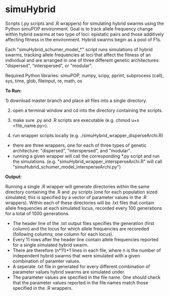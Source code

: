 # simuHybrid
Scripts (.py scripts and .R wrappers) for simulating hybrid swarms using the Python simuPOP environment. Goal is to track allele frequency change within hybrid swarms at two type of loci: epistatic pairs and those additively affecting fitness in the environment. Hybrid swarms begin as a pool of F1s.

Each "simuHybrid_schumer_model_*" script runs simulations of hybrid swarms, tracking allele frequencies at loci that affect the fitness of an individual and are arranged in one of three different genetic architectures: "dispersed", "interspersed", or "modular".

Required Python libraries: simuPOP, numpy, scipy, pprint, subprocess (call), sys, time, glob, fileinput, re, math, os

<b>To Run:</b>
<p>1) download master branch and place all files into a single directory.

2) open a terminal window and cd into the directory containing the scripts.

3) make sure .py and .R scripts are executable (e.g. chmod u+x <file_name.py>).

4) run wrapper scripts locally (e.g. ./simuHybrid_wrapper_disperseArchi.R)</p>

  - there are three wrappers, one for each of three types of genetic architecture: "dispersed", "interspersed", and "modular".
  - running a given wrapper will call the corresponding *.py script and run the simulations. (e.g. "simuHybrid_wrapper_intersperseArchi.R" will call "simuHubrid_schumer_model_intersperseArchi.py")
 
<b>Output:</b>
<p>Running a single .R wrapper will generate directories within the same directory containing the .R and .py scripts (one for each population sized simulated; this is specified by a vector of parameter values in the .R wrappers).
Within each of these directories will be .txt files that contain allele frequencies at each simulated locus, recorded every 100 generations for a total of 1000 generations.</p>

  - The header line of the .txt output files specifies the generation (first column) and the locus for which allele frequencies are recoreded (following columns; one column for each locus).
  - Every 11 rows after the header line contain allele frequencies reported for a single simulated hybrid swarm.
  - There are therefore (n*11)+1 lines in each file, where n is the number of independent hybrid swarms that were simulated with a given combination of paramter values.
  - A seperate .txt file in generated for every different combination of parameter values hybrid swarms are simulated under.
  - The parameter values are specified in the file name. One should check that the parameter values reported in the file names match those specified in the .R wrappers.
